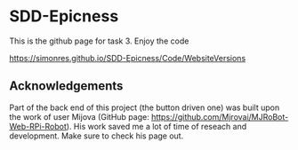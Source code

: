 # SDD-Epicness
This is the github page for task 3. Enjoy the code

https://simonres.github.io/SDD-Epicness/Code/WebsiteVersions

## Acknowledgements
Part of the back end of this project (the button driven one) was built upon the work of user Mijova (GitHub page: https://github.com/Mjrovai/MJRoBot-Web-RPi-Robot). His work saved me a lot of time of reseach and development. Make sure to check his page out.
